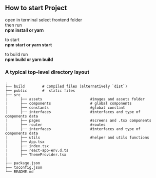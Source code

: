 ## How to start Project

open in terminal select frontend folder\
then run\
**npm install or yarn**

to start\
**npm start or yarn start**

to build run\
**npm build or yarn build**

### A typical top-level directory layout

    .
    ├── build        # Compiled files (alternatively `dist`)
    ├── public       #  static files
    ├── src
    |      ├── assets                      #images and assets folder
    |      ├── components                  # global components
    |      ├── constants                   #global constant
    |      ├── interfaces                  #interfaces and type of components data
    |      ├── pages                       #screens and .tsx components
    |      ├── router                      #routes
    |      ├── interfaces                  #interfaces and type of components data
    |      ├── utils                       #helper and utils functions
    |      ├── App.tsx
    |      ├── index.tsx
    |      ├── react-app-env.d.ts
    |      ├── ThemeProvider.tsx
    |
    ├── package.json
    ├── tsconfig.json
    └── README.md
